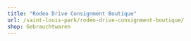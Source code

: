 ```yaml
---
title: "Rodeo Drive Consignment Boutique"
url: /saint-louis-park/rodeo-drive-consignment-boutique/
shop: Gebrauchtwaren
---
```

